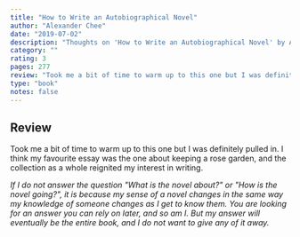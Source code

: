 ```yaml
---
title: "How to Write an Autobiographical Novel"
author: "Alexander Chee"
date: "2019-07-02"
description: "Thoughts on 'How to Write an Autobiographical Novel' by Alexander Chee."
category: ""
rating: 3
pages: 277
review: "Took me a bit of time to warm up to this one but I was definitely pulled in. I think my favourite essay was the one about keeping a rose garden, and the collection as a whole reignited my interest in writing. <br/><br/><i>If I do not answer the question 'What is the novel about?' or 'How is the novel going?', it is because my sense of a novel changes in the same way my knowledge of someone changes as I get to know them. You are looking for an answer you can rely on later, and so am I. But my answer will eventually be the entire book, and I do not want to give any of it away.</i>"
type: "book"
notes: false
---
```


## Review

Took me a bit of time to warm up to this one but I was definitely pulled in. I think my favourite essay was the one about keeping a rose garden, and the collection as a whole reignited my interest in writing.

_If I do not answer the question "What is the novel about?" or "How is the novel going?", it is because my sense of a novel changes in the same way my knowledge of someone changes as I get to know them. You are looking for an answer you can rely on later, and so am I. But my answer will eventually be the entire book, and I do not want to give any of it away._
